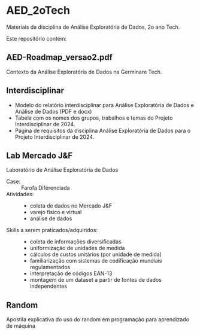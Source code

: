 # AED_2oTech
Materiais da disciplina de Análise Exploratória de Dados, 2o ano Tech.

Este repositório contém:
## AED-Roadmap_versao2.pdf
Contexto da Análise Exploratória de Dados na Germinare Tech.

## Interdisciplinar 
<ul>
  <li>Modelo do relatório interdisciplinar para Análise Exploratória de Dados e Análise de Dados (PDF e docx)</li>
  <li>Tabela com os nomes dos grupos, trabalhos e temas do Projeto Interdisciplinar de 2024.</li>
  <li>Página de requisitos da disciplina Análise Exploratória de Dados para o Projeto Interdisciplinar de 2024.</li>
</ul>

## Lab Mercado J&F
Laboratório de Análise Exploratória de Dados<dl>
  <dt>Case:</dt>
  <dd>Farofa Diferenciada</dd>
  <dt>Atividades:</dt>
  <dd><ul>
    <li>coleta de dados no Mercado J&F</li>
    <li>varejo físico e virtual</li>
    <li>análise de dados</li>
    </ul>
  </dd>
  <dt>Skills a serem praticados/adquiridos:</dt>
  <dd><ul>
    <li>coleta de informações diversificadas</li>
    <li>uniformização de unidades de medida</li>
    <li>cálculos de custos unitários (por unidade de medida)</li>
    <li>familiarização com sistemas de codificação mundiais regulamentados</li>
    <li>interpretação de códigos EAN-13</li>
    <li>montagem de um dataset a partir de fontes de dados independentes</li>
    </ul>
  </dd>
</dl>


## Random
Apostila explicativa do uso do random em programação para aprendizado de máquina
